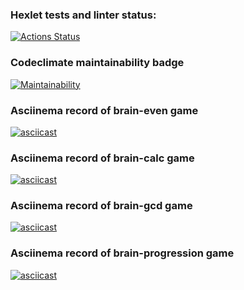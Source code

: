 ### Hexlet tests and linter status:
[![Actions Status](https://github.com/yudzhum/python-project-49/workflows/hexlet-check/badge.svg)](https://github.com/yudzhum/python-project-49/actions)

### Codeclimate maintainability badge
[![Maintainability](https://api.codeclimate.com/v1/badges/db026f4978b5fdc6577c/maintainability)](https://codeclimate.com/github/yudzhum/python-project-49/maintainability)

### Asciinema record of brain-even game
[![asciicast](https://asciinema.org/a/CKOY8LuDlKQ8kyG2b8ldIfodi.svg)](https://asciinema.org/a/CKOY8LuDlKQ8kyG2b8ldIfodi)

### Asciinema record of brain-calc game
[![asciicast](https://asciinema.org/a/C5jNpcg8dbvv4Whbw9BHS5rCu.svg)](https://asciinema.org/a/C5jNpcg8dbvv4Whbw9BHS5rCu)

### Asciinema record of brain-gcd game
[![asciicast](https://asciinema.org/a/kMToFUYM29NsB78HzOIybH0CR.svg)](https://asciinema.org/a/kMToFUYM29NsB78HzOIybH0CR)

### Asciinema record of brain-progression game
[![asciicast](https://asciinema.org/a/DKtEZDXUlEPonaT5EOS8ZcnVf.svg)](https://asciinema.org/a/DKtEZDXUlEPonaT5EOS8ZcnVf)
